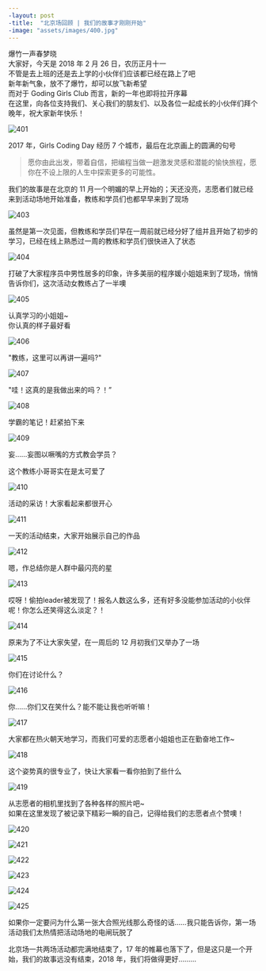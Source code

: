 ```yaml
---
-layout: post
-title:  "北京场回顾 | 我们的故事才刚刚开始"
-image: "assets/images/400.jpg"
---
```


爆竹一声春梦晓  
大家好，今天是 2018 年 2 月 26 日，农历正月十一  
不管是去上班的还是去上学的小伙伴们应该都已经在路上了吧  
新年新气象，放不了爆竹，却可以放飞新希望  
而对于 Goding Girls Club 而言，新的一年也即将拉开序幕  
在这里，向各位支持我们、关心我们的朋友们、以及各位一起成长的小伙伴们拜个晚年，祝大家新年快乐！  

![401](../assets/images/401.jpg)  

2017 年，Girls Coding Day 经历 7 个城市，最后在北京画上的圆满的句号  

> 愿你由此出发，带着自信，把编程当做一趟激发灵感和潜能的愉快旅程，愿你在不设上限的人生中探索更多的可能性。

我们的故事是在北京的 11 月一个明媚的早上开始的；天还没亮，志愿者们就已经来到活动场地开始准备，教练和学员们也都早早来到了现场  

![403](../assets/images/403.jpg)  

虽然是第一次见面，但教练和学员们早在一周前就已经分好了组并且开始了初步的学习，已经在线上熟悉过一周的教练和学员们很快进入了状态  

![404](../assets/images/404.jpg)  

打破了大家程序员中男性居多的印象，许多美丽的程序媛小姐姐来到了现场，悄悄告诉你们，这次活动女教练占了一半噢  

![405](../assets/images/405.jpg)   

认真学习的小姐姐~  
你认真的样子最好看  

![406](../assets/images/406.jpg)  

"教练，这里可以再讲一遍吗?"  

![407](../assets/images/407.jpg)  

"哇！这真的是我做出来的吗？！”  

![408](../assets/images/408.jpg)  

学霸的笔记！赶紧拍下来  

![409](../assets/images/409.jpg)  

妄……妄图以噘嘴的方式教会学员？  

这个教练小哥哥实在是太可爱了  

![410](../assets/images/410.jpg)  

活动的采访！大家看起来都很开心  

![411](../assets/images/411.jpg)  

一天的活动结束，大家开始展示自己的作品  

![412](../assets/images/412.jpg)   

嗯，作总结你是人群中最闪亮的星  

![413](../assets/images/413.jpg)   

哎呀！偷拍leader被发现了！报名人数这么多，还有好多没能参加活动的小伙伴呢！你怎么还笑得这么淡定？！  

![414](../assets/images/414.jpg)   

原来为了不让大家失望，在一周后的 12 月初我们又举办了一场  
 
![415](../assets/images/415.jpg)  

你们在讨论什么？  

![416](../assets/images/416.jpg)  

你……你们又在笑什么？能不能让我也听听嘛！  

![417](../assets/images/417.jpg)  

大家都在热火朝天地学习，而我们可爱的志愿者小姐姐也正在勤奋地工作~  

![418](../assets/images/418.jpg)  

这个姿势真的很专业了，快让大家看一看你拍到了些什么  

![419](../assets/images/419.jpg)  

从志愿者的相机里找到了各种各样的照片吧~  
如果在这里发现了被记录下精彩一瞬的自己，记得给我们的志愿者点个赞噢！  

![420](../assets/images/420.jpg)  

![421](../assets/images/421.jpg)  

![422](../assets/images/422.jpg)  

![423](../assets/images/423.jpg)  

![424](../assets/images/424.jpg)  

![425](../assets/images/425.jpg)  

如果你一定要问为什么第一张大合照光线那么奇怪的话……我只能告诉你，第一场活动我们太热情把活动场地的电闸玩脱了  

北京场一共两场活动都完满地结束了，17 年的帷幕也落下了，但是这只是一个开始，我们的故事远没有结束，2018 年，我们将做得更好………  



